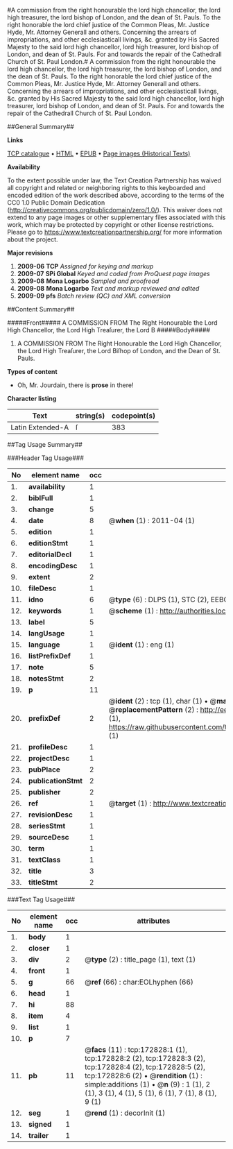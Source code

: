 #A commission from the right honourable the lord high chancellor, the lord high treasurer, the lord bishop of London, and the dean of St. Pauls. To the right honorable the lord chief justice of the Common Pleas, Mr. Justice Hyde, Mr. Attorney Generall and others. Concerning the arrears of impropriations, and other ecclesiasticall livings, &c. granted by His Sacred Majesty to the said lord high chancellor, lord high treasurer, lord bishop of London, and dean of St. Pauls. For and towards the repair of the Cathedrall Church of St. Paul London.#
A commission from the right honourable the lord high chancellor, the lord high treasurer, the lord bishop of London, and the dean of St. Pauls. To the right honorable the lord chief justice of the Common Pleas, Mr. Justice Hyde, Mr. Attorney Generall and others. Concerning the arrears of impropriations, and other ecclesiasticall livings, &c. granted by His Sacred Majesty to the said lord high chancellor, lord high treasurer, lord bishop of London, and dean of St. Pauls. For and towards the repair of the Cathedrall Church of St. Paul London.

##General Summary##

**Links**

[TCP catalogue](http://www.ota.ox.ac.uk/tcp/)  • 
[HTML](http://tei.it.ox.ac.uk/tcp/Texts-HTML/free/A80/A80239.html)  • 
[EPUB](http://tei.it.ox.ac.uk/tcp/Texts-EPUB/free/A80/A80239.epub) • 
[Page images (Historical Texts)](https://historicaltexts.jisc.ac.uk/eebo-47682874e)

**Availability**

To the extent possible under law, the Text Creation Partnership has waived all copyright and related or neighboring rights to this keyboarded and encoded edition of the work described above, according to the terms of the CC0 1.0 Public Domain Dedication (http://creativecommons.org/publicdomain/zero/1.0/). This waiver does not extend to any page images or other supplementary files associated with this work, which may be protected by copyright or other license restrictions. Please go to https://www.textcreationpartnership.org/ for more information about the project.

**Major revisions**

1. __2009-06__ __TCP__ *Assigned for keying and markup*
1. __2009-07__ __SPi Global__ *Keyed and coded from ProQuest page images*
1. __2009-08__ __Mona Logarbo__ *Sampled and proofread*
1. __2009-08__ __Mona Logarbo__ *Text and markup reviewed and edited*
1. __2009-09__ __pfs__ *Batch review (QC) and XML conversion*

##Content Summary##

#####Front#####
A COMMISSION FROM The Right Honourable the Lord High Chancellor, the Lord High Treaſurer, the Lord B
#####Body#####

1. A COMMISSION FROM The Right Honourable the Lord High Chancellor, the Lord High Treaſurer, the Lord Biſhop of London, and the Dean of St. Pauls.

**Types of content**

  * Oh, Mr. Jourdain, there is **prose** in there!

**Character listing**


|Text|string(s)|codepoint(s)|
|---|---|---|
|Latin Extended-A|ſ|383|

##Tag Usage Summary##

###Header Tag Usage###

|No|element name|occ|attributes|
|---|---|---|---|
|1.|__availability__|1||
|2.|__biblFull__|1||
|3.|__change__|5||
|4.|__date__|8| @__when__ (1) : 2011-04 (1)|
|5.|__edition__|1||
|6.|__editionStmt__|1||
|7.|__editorialDecl__|1||
|8.|__encodingDesc__|1||
|9.|__extent__|2||
|10.|__fileDesc__|1||
|11.|__idno__|6| @__type__ (6) : DLPS (1), STC (2), EEBO-CITATION (1), OCLC (1), VID (1)|
|12.|__keywords__|1| @__scheme__ (1) : http://authorities.loc.gov/ (1)|
|13.|__label__|5||
|14.|__langUsage__|1||
|15.|__language__|1| @__ident__ (1) : eng (1)|
|16.|__listPrefixDef__|1||
|17.|__note__|5||
|18.|__notesStmt__|2||
|19.|__p__|11||
|20.|__prefixDef__|2| @__ident__ (2) : tcp (1), char (1)  •  @__matchPattern__ (2) : ([0-9\-]+):([0-9IVX]+) (1), (.+) (1)  •  @__replacementPattern__ (2) : http://eebo.chadwyck.com/downloadtiff?vid=$1&page=$2 (1), https://raw.githubusercontent.com/textcreationpartnership/Texts/master/tcpchars.xml#$1 (1)|
|21.|__profileDesc__|1||
|22.|__projectDesc__|1||
|23.|__pubPlace__|2||
|24.|__publicationStmt__|2||
|25.|__publisher__|2||
|26.|__ref__|1| @__target__ (1) : http://www.textcreationpartnership.org/docs/. (1)|
|27.|__revisionDesc__|1||
|28.|__seriesStmt__|1||
|29.|__sourceDesc__|1||
|30.|__term__|1||
|31.|__textClass__|1||
|32.|__title__|3||
|33.|__titleStmt__|2||


###Text Tag Usage###

|No|element name|occ|attributes|
|---|---|---|---|
|1.|__body__|1||
|2.|__closer__|1||
|3.|__div__|2| @__type__ (2) : title_page (1), text (1)|
|4.|__front__|1||
|5.|__g__|66| @__ref__ (66) : char:EOLhyphen (66)|
|6.|__head__|1||
|7.|__hi__|88||
|8.|__item__|4||
|9.|__list__|1||
|10.|__p__|7||
|11.|__pb__|11| @__facs__ (11) : tcp:172828:1 (1), tcp:172828:2 (2), tcp:172828:3 (2), tcp:172828:4 (2), tcp:172828:5 (2), tcp:172828:6 (2)  •  @__rendition__ (1) : simple:additions (1)  •  @__n__ (9) : 1 (1), 2 (1), 3 (1), 4 (1), 5 (1), 6 (1), 7 (1), 8 (1), 9 (1)|
|12.|__seg__|1| @__rend__ (1) : decorInit (1)|
|13.|__signed__|1||
|14.|__trailer__|1||
